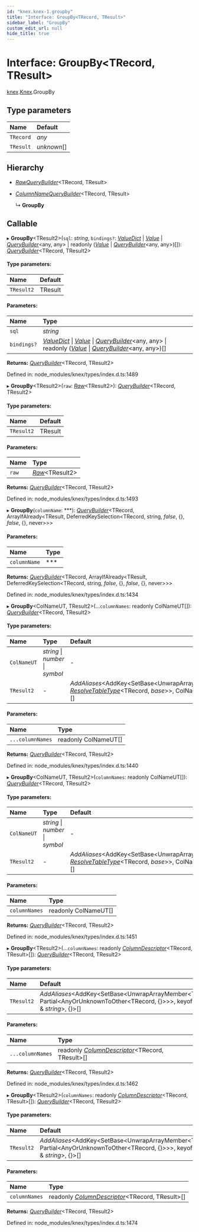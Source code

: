 ```yaml
---
id: "knex.knex-1.groupby"
title: "Interface: GroupBy<TRecord, TResult>"
sidebar_label: "GroupBy"
custom_edit_url: null
hide_title: true
---
```


# Interface: GroupBy<TRecord, TResult\>

[knex](../modules/knex.md).[Knex](../modules/knex.knex-1.md).GroupBy

## Type parameters

Name | Default |
:------ | :------ |
`TRecord` | *any* |
`TResult` | *unknown*[] |

## Hierarchy

* [*RawQueryBuilder*](knex.knex-1.rawquerybuilder.md)<TRecord, TResult\>

* [*ColumnNameQueryBuilder*](knex.knex-1.columnnamequerybuilder.md)<TRecord, TResult\>

  ↳ **GroupBy**

## Callable

▸ **GroupBy**<TResult2\>(`sql`: *string*, `bindings?`: [*ValueDict*](knex.knex-1.valuedict.md) \| [*Value*](../modules/knex.knex-1.md#value) \| [*QueryBuilder*](../classes/knex.knex-1.querybuilder.md)<any, any\> \| readonly ([*Value*](../modules/knex.knex-1.md#value) \| [*QueryBuilder*](../classes/knex.knex-1.querybuilder.md)<any, any\>)[]): [*QueryBuilder*](../classes/knex.knex-1.querybuilder.md)<TRecord, TResult2\>

#### Type parameters:

Name | Default |
:------ | :------ |
`TResult2` | TResult |

#### Parameters:

Name | Type |
:------ | :------ |
`sql` | *string* |
`bindings?` | [*ValueDict*](knex.knex-1.valuedict.md) \| [*Value*](../modules/knex.knex-1.md#value) \| [*QueryBuilder*](../classes/knex.knex-1.querybuilder.md)<any, any\> \| readonly ([*Value*](../modules/knex.knex-1.md#value) \| [*QueryBuilder*](../classes/knex.knex-1.querybuilder.md)<any, any\>)[] |

**Returns:** [*QueryBuilder*](../classes/knex.knex-1.querybuilder.md)<TRecord, TResult2\>

Defined in: node_modules/knex/types/index.d.ts:1489

▸ **GroupBy**<TResult2\>(`raw`: [*Raw*](knex.knex-1.raw.md)<TResult2\>): [*QueryBuilder*](../classes/knex.knex-1.querybuilder.md)<TRecord, TResult2\>

#### Type parameters:

Name | Default |
:------ | :------ |
`TResult2` | TResult |

#### Parameters:

Name | Type |
:------ | :------ |
`raw` | [*Raw*](knex.knex-1.raw.md)<TResult2\> |

**Returns:** [*QueryBuilder*](../classes/knex.knex-1.querybuilder.md)<TRecord, TResult2\>

Defined in: node_modules/knex/types/index.d.ts:1493

▸ **GroupBy**(`columnName`: ***): [*QueryBuilder*](../classes/knex.knex-1.querybuilder.md)<TRecord, ArrayIfAlready<TResult, DeferredKeySelection<TRecord, string, *false*, {}, *false*, {}, never\>\>\>

#### Parameters:

Name | Type |
:------ | :------ |
`columnName` | *** |

**Returns:** [*QueryBuilder*](../classes/knex.knex-1.querybuilder.md)<TRecord, ArrayIfAlready<TResult, DeferredKeySelection<TRecord, string, *false*, {}, *false*, {}, never\>\>\>

Defined in: node_modules/knex/types/index.d.ts:1434

▸ **GroupBy**<ColNameUT, TResult2\>(...`columnNames`: readonly ColNameUT[]): [*QueryBuilder*](../classes/knex.knex-1.querybuilder.md)<TRecord, TResult2\>

#### Type parameters:

Name | Type | Default |
:------ | :------ | :------ |
`ColNameUT` | *string* \| *number* \| *symbol* | - |
`TResult2` | - | *AddAliases*<AddKey<SetBase<UnwrapArrayMember<TResult\>, [*ResolveTableType*](../modules/knex.knex-1.md#resolvetabletype)<TRecord, *base*\>\>, ColNameUT & *string*\>, {}\>[] |

#### Parameters:

Name | Type |
:------ | :------ |
`...columnNames` | readonly ColNameUT[] |

**Returns:** [*QueryBuilder*](../classes/knex.knex-1.querybuilder.md)<TRecord, TResult2\>

Defined in: node_modules/knex/types/index.d.ts:1440

▸ **GroupBy**<ColNameUT, TResult2\>(`columnNames`: readonly ColNameUT[]): [*QueryBuilder*](../classes/knex.knex-1.querybuilder.md)<TRecord, TResult2\>

#### Type parameters:

Name | Type | Default |
:------ | :------ | :------ |
`ColNameUT` | *string* \| *number* \| *symbol* | - |
`TResult2` | - | *AddAliases*<AddKey<SetBase<UnwrapArrayMember<TResult\>, [*ResolveTableType*](../modules/knex.knex-1.md#resolvetabletype)<TRecord, *base*\>\>, ColNameUT & *string*\>, {}\>[] |

#### Parameters:

Name | Type |
:------ | :------ |
`columnNames` | readonly ColNameUT[] |

**Returns:** [*QueryBuilder*](../classes/knex.knex-1.querybuilder.md)<TRecord, TResult2\>

Defined in: node_modules/knex/types/index.d.ts:1451

▸ **GroupBy**<TResult2\>(...`columnNames`: readonly [*ColumnDescriptor*](../modules/knex.knex-1.md#columndescriptor)<TRecord, TResult\>[]): [*QueryBuilder*](../classes/knex.knex-1.querybuilder.md)<TRecord, TResult2\>

#### Type parameters:

Name | Default |
:------ | :------ |
`TResult2` | *AddAliases*<AddKey<SetBase<UnwrapArrayMember<TResult\>, Partial<AnyOrUnknownToOther<TRecord, {}\>\>\>, keyof TRecord & *string*\>, {}\>[] |

#### Parameters:

Name | Type |
:------ | :------ |
`...columnNames` | readonly [*ColumnDescriptor*](../modules/knex.knex-1.md#columndescriptor)<TRecord, TResult\>[] |

**Returns:** [*QueryBuilder*](../classes/knex.knex-1.querybuilder.md)<TRecord, TResult2\>

Defined in: node_modules/knex/types/index.d.ts:1462

▸ **GroupBy**<TResult2\>(`columnNames`: readonly [*ColumnDescriptor*](../modules/knex.knex-1.md#columndescriptor)<TRecord, TResult\>[]): [*QueryBuilder*](../classes/knex.knex-1.querybuilder.md)<TRecord, TResult2\>

#### Type parameters:

Name | Default |
:------ | :------ |
`TResult2` | *AddAliases*<AddKey<SetBase<UnwrapArrayMember<TResult\>, Partial<AnyOrUnknownToOther<TRecord, {}\>\>\>, keyof TRecord & *string*\>, {}\>[] |

#### Parameters:

Name | Type |
:------ | :------ |
`columnNames` | readonly [*ColumnDescriptor*](../modules/knex.knex-1.md#columndescriptor)<TRecord, TResult\>[] |

**Returns:** [*QueryBuilder*](../classes/knex.knex-1.querybuilder.md)<TRecord, TResult2\>

Defined in: node_modules/knex/types/index.d.ts:1474

